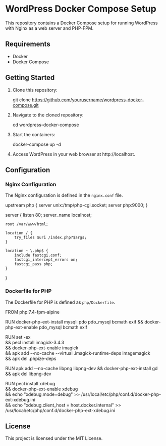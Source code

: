 # WordPress Docker Compose Setup

This repository contains a Docker Compose setup for running WordPress with Nginx as a web server and PHP-FPM.

## Requirements

- Docker
- Docker Compose

## Getting Started

1. Clone this repository:

   git clone https://github.com/yourusername/wordpress-docker-compose.git

2. Navigate to the cloned repository:

   cd wordpress-docker-compose

3. Start the containers:

   docker-compose up -d

4. Access WordPress in your web browser at http://localhost.

## Configuration

### Nginx Configuration

The Nginx configuration is defined in the `nginx.conf` file.

upstream php {
    server unix:/tmp/php-cgi.socket;
    server php:9000;
}

server {
    listen 80;
    server_name localhost;

    root /var/www/html;

    location / {
        try_files $uri /index.php?$args;
    }

    location ~ \.php$ {
        include fastcgi.conf;
        fastcgi_intercept_errors on;
        fastcgi_pass php;
    }
}

### Dockerfile for PHP

The Dockerfile for PHP is defined as `php/Dockerfile`.

FROM php:7.4-fpm-alpine

RUN docker-php-ext-install mysqli pdo pdo_mysql bcmath exif && docker-php-ext-enable pdo_mysql bcmath exif

RUN set -ex \
    && pecl install imagick-3.4.3 \
    && docker-php-ext-enable imagick \
    && apk add --no-cache --virtual .imagick-runtime-deps imagemagick \
    && apk del .phpize-deps

RUN apk add --no-cache libpng libpng-dev && docker-php-ext-install gd && apk del libpng-dev

RUN pecl install xdebug \
    && docker-php-ext-enable xdebug \
    && echo "xdebug.mode=debug" >> /usr/local/etc/php/conf.d/docker-php-ext-xdebug.ini \
    && echo "xdebug.client_host = host.docker.internal" >> /usr/local/etc/php/conf.d/docker-php-ext-xdebug.ini

## License

This project is licensed under the MIT License.

